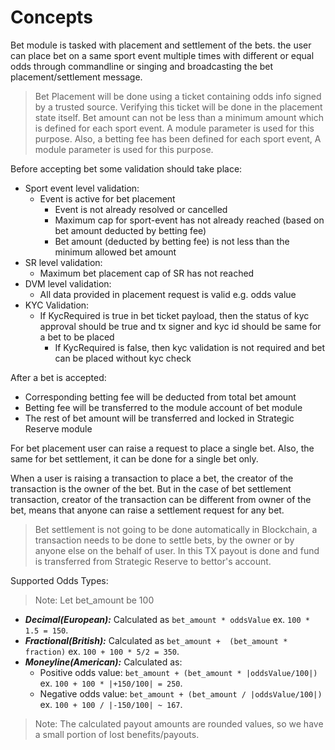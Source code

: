 # **Concepts**

Bet module is tasked with placement and settlement of the bets. the user can place bet on a same sport event multiple times with different or equal odds through commandline or singing and broadcasting the bet placement/settlement message.

> Bet Placement will be done using a ticket containing odds info signed by a trusted source. Verifying this ticket will be done in the placement state itself.
> Bet amount can not be less than a minimum amount which is defined for each sport event. A module parameter is used for this purpose.
> Also, a betting fee has been defined for each sport event, A module parameter is used for this purpose.

Before accepting bet some validation should take place:

- Sport event level validation:
  - Event is active for bet placement
    - Event is not already resolved or cancelled
    - Maximum cap for sport-event has not already reached (based on bet amount deducted by betting fee)
    - Bet amount (deducted by betting fee) is not less than the minimum allowed bet amount
- SR level validation:
  - Maximum bet placement cap of SR has not reached
- DVM level validation:
  - All data provided in placement request is valid e.g. odds value
- KYC Validation:
  - If KycRequired is true in bet ticket payload, then the status of kyc approval should be true and tx signer and kyc id should be same for a bet to be placed
    - If KycRequired is false, then kyc validation is not required and bet can be placed without kyc check

After a bet is accepted:

- Corresponding betting fee will be deducted from total bet amount
- Betting fee will be transferred to the module account of bet module
- The rest of bet amount will be transferred and locked in Strategic Reserve module

For bet placement user can raise a request to place a single bet. Also, the same for bet settlement, it can be done for a single bet only.

When a user is raising a transaction to place a bet, the creator of the transaction is the owner of the  bet. But in the case of bet settlement transaction, creator of the transaction can be different from owner of the bet, means that anyone can raise a settlement request for any bet.

> Bet settlement is not going to be done automatically in Blockchain, a transaction needs to be done to settle bets, by the owner or by anyone else on the behalf of user. In this TX payout is done and fund is transferred from Strategic Reserve to bettor's account.

Supported Odds Types:

> Note: Let bet_amount be 100

- ***Decimal(European):*** Calculated as `bet_amount * oddsValue` ex. `100 * 1.5 = 150`.
- ***Fractional(British):*** Calculated as `bet_amount +  (bet_amount * fraction)` ex. `100 + 100 * 5/2 = 350`.
- ***Moneyline(American):*** Calculated as:
  - Positive odds value: `bet_amount + (bet_amount * |oddsValue/100|)` ex. `100 + 100 * |+150/100| = 250`.
  - Negative odds value: `bet_amount + (bet_amount / |oddsValue/100|)` ex. `100 + 100 / |-150/100| ~ 167`.

> Note: The calculated payout amounts are rounded values, so we have a small portion of lost benefits/payouts.
